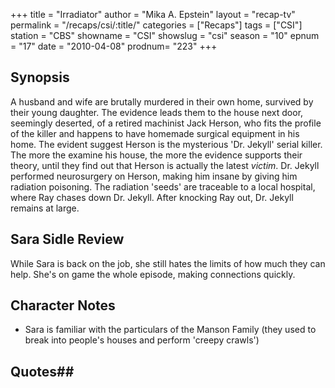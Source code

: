 +++
title = "Irradiator"
author = "Mika A. Epstein"
layout = "recap-tv"
permalink = "/recaps/csi/:title/"
categories = ["Recaps"]
tags = ["CSI"]
station = "CBS"
showname = "CSI"
showslug = "csi"
season = "10"
epnum = "17"
date = "2010-04-08"
prodnum= "223"
+++

## Synopsis

A husband and wife are brutally murdered in their own home, survived by their young daughter. The evidence leads them to the house next door, seemingly deserted, of a retired machinist Jack Herson, who fits the profile of the killer and happens to have homemade surgical equipment in his home. The evident suggest Herson is the mysterious 'Dr. Jekyll' serial killer. The more the examine his house, the more the evidence supports their theory, until they find out that Herson is actually the latest *victim*. Dr. Jekyll performed neurosurgery on Herson, making him insane by giving him radiation poisoning. The radiation 'seeds' are traceable to a local hospital, where Ray chases down Dr. Jekyll. After knocking Ray out, Dr. Jekyll remains at large.

## Sara Sidle Review

While Sara is back on the job, she still hates the limits of how much they can help. She's on game the whole episode, making connections quickly.

## Character Notes

* Sara is familiar with the particulars of the Manson Family (they used to break into people's houses and perform 'creepy crawls')

## Quotes## 

